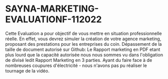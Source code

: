 # SAYNA-MARKETING-EVALUATIONF-112022
Cette Evaluation a pour objectif de vous mettre en situation professionnelle réelle. En effet, vous devrez simuler la création de votre agence marketing, proposant des prestations pour les entreprises du coin. 
Dépassement de la taille de document autorisé sur Github: Le Rapport marketing en PDF etant plus lourd que la capacité autorisée nous nous sommes vu dans l'obligation de divisé ledit Rapport Marketing en 3 parties.
Ayant du faire face à de nombreuses coupures d'électricité - nous n'avons pas pu réaliser le tournage de la vidéo.
